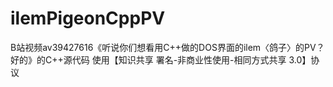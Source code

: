 # ilemPigeonCppPV
B站视频av39427616《听说你们想看用C++做的DOS界面的ilem〈鸽子〉的PV？好的》的C++源代码
使用【知识共享 署名-非商业性使用-相同方式共享 3.0】协议
